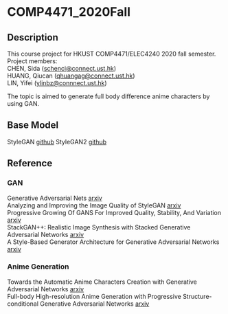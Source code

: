 # COMP4471_2020Fall

## Description
This course project for HKUST COMP4471/ELEC4240 2020 fall semester.  
Project members:  
CHEN, Sida (schenci@connect.ust.hk)  
HUANG, Qiucan (qhuangag@connect.ust.hk)  
LIN, Yifei (ylinbz@connnect.ust.hk)  

The topic is aimed to generate full body difference anime characters by using GAN.

## Base Model
StyleGAN [github](https://github.com/NVlabs/stylegan)
StyleGAN2 [github](https://github.com/NVlabs/stylegan2)

## Reference
### GAN
Generative Adversarial Nets [arxiv](https://arxiv.org/abs/1406.2661)  
Analyzing and Improving the Image Quality of StyleGAN [arxiv](https://arxiv.org/abs/1912.04958)  
Progressive Growing Of GANS For Improved Quality, Stability, And Variation [arxiv](https://arxiv.org/abs/1710.10196)  
StackGAN++: Realistic Image Synthesis with Stacked Generative Adversarial Networks [arxiv](https://arxiv.org/abs/1710.10916)  
A Style-Based Generator Architecture for Generative Adversarial Networks [arxiv](https://arxiv.org/abs/1812.04948)  

### Anime Generation
Towards the Automatic Anime Characters Creation with Generative Adversarial Networks [arxiv](https://arxiv.org/abs/1708.05509)  
Full-body High-resolution Anime Generation with Progressive Structure-conditional Generative Adversarial Networks [arxiv](https://arxiv.org/abs/1809.01890)  